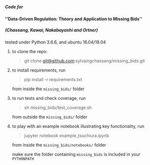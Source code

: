 ##### Code for 
#### ''Data-Driven Regulation: Theory and Application to Missing Bids'' 
##### (Chassang, Kawai, Nakabayashi and Ortner)

tested under Python 3.6.6, and ubuntu 16.04/18.04

1. to clone the repo:

    > git clone git@github.com:sylvaingchassang/missing_bids.git

1. to install requirements, run
    > pip install -r requirements.txt

    from inside the `missing_bids/` folder

1. to run tests and check coverage, run
    > sh missing_bids/test_coverage.sh
    
    from outside the `missing_bids/` folder
    
1. to play with an example notebook illustrating key functionality, run
    > jupyter notebook example_tsuchiura.ipynb
    
    from inside the `missing_bids/notebooks/` folder
    
    make sure the folder containing `missing_bids` is included in your `PYTHONPATH`
